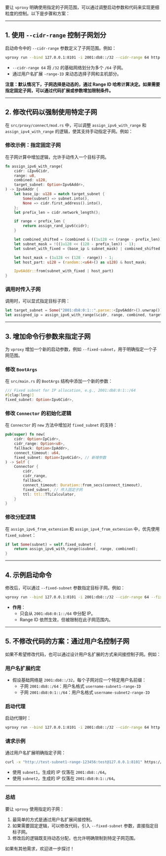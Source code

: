 要让 `vproxy` 明确使用指定的子网范围，可以通过调整启动参数和代码来实现更细粒度的控制。以下是步骤和方案：

---

## **1. 使用 `--cidr-range` 控制子网划分**
启动命令中的 `--cidr-range` 参数定义了子网范围。例如：

```bash
vproxy run --bind 127.0.0.1:8101 -i 2001:db8::/32 --cidr-range 64 http -u test -p test
```

- `--cidr-range 64` 将 `/32` 的基础网络划分为多个 `/64` 子网。
- 通过用户名扩展 `-range-ID` 来动态选择子网和主机部分。

**注意：默认情况下，子网选择是动态的，通过 Range ID 哈希计算决定。如果需要指定固定子网，可以通过代码扩展或参数增加限制条件。**

---

## **2. 修改代码以强制使用特定子网**

在 `src/proxy/connect/mod.rs` 中，可以调整 `assign_ipv6_with_range` 和 `assign_ipv4_with_range` 的逻辑，使其支持手动指定子网。例如：

### 修改示例：指定固定子网
在子网计算中增加逻辑，允许手动传入一个目标子网。

```rust
fn assign_ipv6_with_range(
    cidr: &Ipv6Cidr,
    range: u8,
    combined: u128,
    target_subnet: Option<Ipv6Addr>,
) -> Ipv6Addr {
    let base_ip: u128 = match target_subnet {
        Some(subnet) => subnet.into(),
        None => cidr.first_address().into(),
    };
    let prefix_len = cidr.network_length();

    if range < prefix_len {
        return assign_rand_ipv6(cidr);
    }

    let combined_shifted = (combined & ((1u128 << (range - prefix_len)) - 1)) << (128 - range);
    let subnet_mask = !((1u128 << (128 - prefix_len)) - 1);
    let subnet_with_fixed = (base_ip & subnet_mask) | combined_shifted;

    let host_mask = (1u128 << (128 - range)) - 1;
    let host_part: u128 = (random::<u64>() as u128) & host_mask;

    Ipv6Addr::from(subnet_with_fixed | host_part)
}
```

### 调用时传入子网
调用时，可以显式指定目标子网：
```rust
let target_subnet = Some("2001:db8:0:1::".parse::<Ipv6Addr>().unwrap());
let assigned_ip = assign_ipv6_with_range(&cidr, range, combined, target_subnet);
```

---

## **3. 增加命令行参数来指定子网**
为 `vproxy` 增加一个新的启动参数，例如 `--fixed-subnet`，用于明确指定一个子网范围。

### 修改 `BootArgs`
在 `src/main.rs` 的 `BootArgs` 结构中添加一个新的参数：
```rust
/// Fixed subnet for IP allocation, e.g., 2001:db8:0:1::/64
#[clap(long)]
fixed_subnet: Option<Ipv6Cidr>,
```

### 修改 `Connector` 的初始化逻辑
在 `Connector` 的 `new` 方法中增加对 `fixed_subnet` 的支持：
```rust
pub(super) fn new(
    cidr: Option<IpCidr>,
    cidr_range: Option<u8>,
    fallback: Option<IpAddr>,
    connect_timeout: u64,
    fixed_subnet: Option<Ipv6Cidr>, // 新增参数
) -> Self {
    Connector {
        cidr,
        cidr_range,
        fallback,
        connect_timeout: Duration::from_secs(connect_timeout),
        fixed_subnet, // 传入固定子网
        ttl: ttl::TTLCalculator,
    }
}
```

### 修改分配逻辑
在 `assign_ipv6_from_extension` 和 `assign_ipv4_from_extension` 中，优先使用 `fixed_subnet`：
```rust
if let Some(subnet) = self.fixed_subnet {
    return assign_ipv6_with_range(&subnet, range, combined);
}
```

---

## **4. 示例启动命令**
修改后，可以通过 `--fixed-subnet` 参数指定目标子网。例如：
```bash
vproxy run --bind 127.0.0.1:8101 -i 2001:db8::/32 --cidr-range 64 --fixed-subnet 2001:db8:0:1::/64 http -u test -p test
```

- **作用**：
  - 只会从 `2001:db8:0:1::/64` 中分配 IP。
  - Range ID 依然生效，但被限制在此子网范围内。

---

## **5. 不修改代码的方案：通过用户名控制子网**
如果不希望修改代码，也可以通过设计用户名扩展的方式来间接控制子网。例如：

### 用户名扩展约定
- 假设基础网络是 `2001:db8::/32`，每个子网对应一个特定用户名前缀：
  - 子网 `2001:db8::/64`：用户名格式 `username-subnet1-range-ID`
  - 子网 `2001:db8:0:1::/64`：用户名格式 `username-subnet2-range-ID`

### 启动代理
启动代理时：
```bash
vproxy run --bind 127.0.0.1:8101 -i 2001:db8::/32 --cidr-range 64 http -u test -p test
```

### 请求示例
通过用户名扩展明确指定子网：
```bash
curl -x "http://test-subnet1-range-123456:test@127.0.0.1:8101" https://ifconfig.co
```

- 使用 `subnet1`，生成的 IP 仅落在 `2001:db8::/64`。
- 使用 `subnet2`，生成的 IP 仅落在 `2001:db8:0:1::/64`。

---

### **总结**
要让 `vproxy` 使用指定的子网：
1. 最简单的方式是通过用户名扩展间接控制。
2. 如果需要固定逻辑，可以修改代码，引入 `--fixed-subnet` 参数，直接指定目标子网。
3. 修改后的逻辑既支持动态分配，也允许明确限制到特定子网范围。

如果有其他需求，欢迎进一步探讨！
